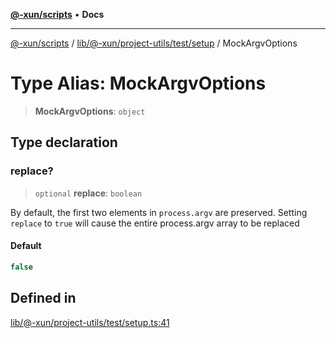 [**@-xun/scripts**](../../../../../../README.md) • **Docs**

***

[@-xun/scripts](../../../../../../README.md) / [lib/@-xun/project-utils/test/setup](../README.md) / MockArgvOptions

# Type Alias: MockArgvOptions

> **MockArgvOptions**: `object`

## Type declaration

### replace?

> `optional` **replace**: `boolean`

By default, the first two elements in `process.argv` are preserved. Setting
`replace` to `true` will cause the entire process.argv array to be replaced

#### Default

```ts
false
```

## Defined in

[lib/@-xun/project-utils/test/setup.ts:41](https://github.com/Xunnamius/xscripts/blob/154567d6fca3f6cf244137e710b029af872e1d9e/lib/@-xun/project-utils/test/setup.ts#L41)
